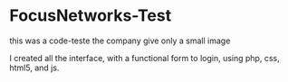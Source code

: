 # FocusNetworks-Test

this was a code-teste
the company give only a small image

I created all the interface, with a functional form to login, using php, css, html5, and js.
